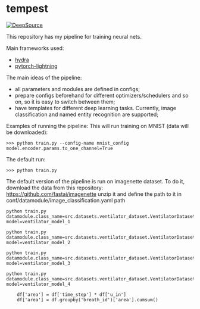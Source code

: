 # tempest

[![DeepSource](https://static.deepsource.io/deepsource-badge-light-mini.svg)](https://deepsource.io/gh/Erlemar/pytorch_tempest/?ref=repository-badge)

This repository has my pipeline for training neural nets.

Main frameworks used:

* [hydra](https://github.com/facebookresearch/hydra)
* [pytorch-lightning](https://github.com/PyTorchLightning/pytorch-lightning)

The main ideas of the pipeline:

* all parameters and modules are defined in configs;
* prepare configs beforehand for different optimizers/schedulers and so on, so it is easy to switch between them;
* have templates for different deep learning tasks. Currently, image classification and named entity recognition are supported;

Examples of running the pipeline:
This will run training on MNIST (data will be downloaded):
```shell
>>> python train.py --config-name mnist_config model.encoder.params.to_one_channel=True
```

The default run:

```shell
>>> python train.py
```

The default version of the pipeline is run on imagenette dataset. To do it, download the data from this repository:
https://github.com/fastai/imagenette
unzip it and define the path to it in conf/datamodule/image_classification.yaml path

```shell
python train.py datamodule.class_name=src.datasets.ventilator_dataset.VentilatorDataset1 model=ventilator_model_1

python train.py datamodule.class_name=src.datasets.ventilator_dataset.VentilatorDataset1 model=ventilator_model_2

python train.py datamodule.class_name=src.datasets.ventilator_dataset.VentilatorDataset2 model=ventilator_model_3

python train.py datamodule.class_name=src.datasets.ventilator_dataset.VentilatorDataset3 model=ventilator_model_4

    df['area'] = df['time_step'] * df['u_in']
    df['area'] = df.groupby('breath_id')['area'].cumsum()
```